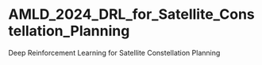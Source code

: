 # AMLD_2024_DRL_for_Satellite_Constellation_Planning
Deep Reinforcement Learning for Satellite Constellation Planning
